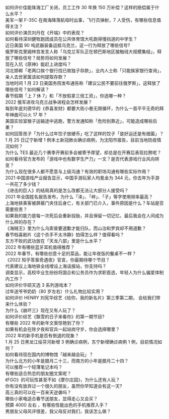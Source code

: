 如何评价佳能珠海工厂关闭，员工工作 30 年换 150 万补偿？这样的赔偿属于什么水平？  
美军一架 F-35C 在南海降落航母时出事，飞行员弹射，7 人受伤，有哪些信息值得关注？  
如何评价演员刘丹在《开端》中的表现？  
如何看待深圳健牧跑团成员在公共体育馆大吼跑得慢挡道的中学生？  
近日美国 90 吨武器装备运抵乌克兰，这一行为释放了哪些信号?  
俄罗斯克里姆林宫发言人称「乌克兰军队正在顿巴斯地区接触线大规模集结」，释放了哪些信号？局势将如何发展？  
现在入坑《原神》能赶上进度吗？  
河北邯郸「老两口挨个银行找已故独子存款」，业内人士称「只能挨家银行查询」，亲人去世家属该如何提取存款？  
当地时间 1 月 23 日美国务院发布通告称「建议公民不要前往俄罗斯」，这释放了哪些信号？如何解读？  
春节假期「上 7 休 7」和「不放假拿三倍工资」，你选哪一种？  
2022 俄军进攻乌克兰战争进程会怎样发展？  
每到年底刘德华的《恭喜发财》都要大街小巷无限循环，为什么一首平平无奇的拜年神曲可以火 17 年？  
美国实验室猴子运输途中逃跑，警方发通知称「危险别靠近」，可能造成哪些后果？  
如何回答孩子「为什么过年饺子放硬币」吃了这样的饺子「是好运还是有细菌」？  
1 月 25 日辽宁新增 1 例本土新冠肺炎确诊病例，为沈阳市报告，目前当地防疫情况如何？  
为什么 TES 最近几个赛季开赛前多会被寄予厚望，却总是在开赛后表现拉胯呢？  
如何看待官方发布的「游戏中也有数字生产力」一文？是否代表游戏行业风向转变？  
为什么现在很多人都不愿意与上级沟通？有效的职场沟通有哪些实际作用？  
2021 中国游戏产业报告显示，中国手游玩家人均氪金为 344 元，你去年为手游一共花了多少钱？  
《进击的巨人》的结局真的是怎么改都无法让大部分人接受吗？  
2021 年全国姓名报告发布，为什么「泽」、「梓」、「子」等字使用频率最高？  
上海地铁乘客被屏蔽门夹住后身亡，有关部门已介入，事件原因是什么？车站是否需要担责？  
如果我的能力是每一次死后会重新投胎，并且保留一切记忆，最后我会在人间成为什么样的存在？  
《海贼王》里为什么乌索普要道歉才能归队，而山治和罗宾却不用道歉？  
春节档喜剧片《这个杀手不太冷静》拍得怎么样？值得看吗？  
东方不败的武功放在「天龙八部」里是什么水平？  
2022 年有哪些蓝牙耳机值得推荐？  
2022 年春节，有哪些创意十足的菜品，能让年夜饭的餐桌不一样？  
《2022 知乎答案奇遇夜》官宣，你最期待哪个节目？  
代表建议上海地铁全线增设上海话报站，你支持吗？  
调查显示，高校毕业生纷纷将国企和公务员作为求职首选，年轻人为什么偏爱体制内工作？  
如何评价华硕天选 3 系列游戏本？  
过年送爷爷奶奶（80 岁左右）什么礼物比较实用？  
如何评价 HENRY 刘宪华综艺《给你，我的新名片》第三季第二期， 会给我们带来什么体验？  
为什么《崩坏三》现在又有人玩了？  
如何评价综艺《飘雪的日子来看你》的第一期节目?  
有哪些 2022 年的新年文案惊艳到了你？  
如果有机会在除夕夜和官兵一起站岗守岁，你会选择哪里？  
2022 年的新手机是否有倒退的现象？  
1 月 25 日黑龙江绥芬河新增 3 例确诊病例，东宁新增确诊病例 1 例，目前情况如何？  
如何看待现在国内的博物馆「越来越会玩」？  
为什么北方的小年是腊月二十三，而南方的小年是腊月二十四？  
可以推荐一个轻薄笔记本吗？  
有哪些适合热恋的朋友圈文案呢？  
《FGO》的可玩性甚至不如《摩尔庄园》，为什么还有人玩？  
你有没有放弃过一个很久的朋友，虽然你早知道会有这一天?  
高三真的可以在一百来天逆袭吗？  
哪些小家电适合春节送朋友，显得走心又会买？  
预算 4000 左右 ，有哪些性能出色的手机推荐入手？  
男朋友父母风评很差，我父母反对我们，我该怎么做？  
